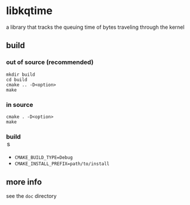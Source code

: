 # libkqtime

a library that tracks the queuing time of bytes traveling through the kernel

## build

### out of source (recommended)

```
mkdir build
cd build
cmake .. -D<option>
make
```

### in source

```
cmake . -D<option>
make
```

### build <option>s

 + `CMAKE_BUILD_TYPE=Debug`
 + `CMAKE_INSTALL_PREFIX=path/to/install`

## more info

see the `doc` directory
